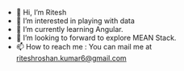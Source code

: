 - 👋 Hi, I’m Ritesh
- 👀 I’m interested in playing with data
- 🌱 I’m currently learning Angular.
- 💞️ I’m looking to forward to explore MEAN Stack.
- 📫 How to reach me : You can mail me at riteshroshan.kumar6@gmail.com

<!---
riteshkumar019/riteshkumar019 is a ✨ special ✨ repository because its `README.md` (this file) appears on your GitHub profile.
You can click the Preview link to take a look at your changes.
--->
